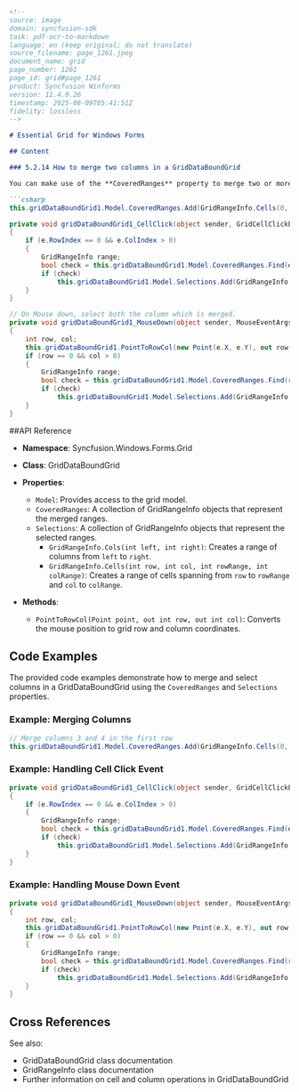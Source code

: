 ```markdown
<!--
source: image
domain: syncfusion-sdk
task: pdf-ocr-to-markdown
language: en (keep original; do not translate)
source_filename: page_1261.jpeg
document_name: grid
page_number: 1261
page_id: grid#page_1261
product: Syncfusion Winforms
version: 11.4.0.26
timestamp: 2025-08-09T05:41:51Z
fidelity: lossless
-->

# Essential Grid for Windows Forms

## Content

### 5.2.14 How to merge two columns in a GridDataBoundGrid

You can make use of the **CoveredRanges** property to merge two or more columns in the GridDataBoundGrid.

```csharp
this.gridDataBoundGrid1.Model.CoveredRanges.Add(GridRangeInfo.Cells(0, 3, 0, 4));

private void gridDataBoundGrid1_CellClick(object sender, GridCellClickEventArgs e)
{
    if (e.RowIndex == 0 && e.ColIndex > 0)
    {
        GridRangeInfo range;
        bool check = this.gridDataBoundGrid1.Model.CoveredRanges.Find(e.RowIndex, e.ColIndex, out range);
        if (check)
            this.gridDataBoundGrid1.Model.Selections.Add(GridRangeInfo.Cols(range.Left, range.Right));
    }
}

// On Mouse down, select both the column which is merged.
private void gridDataBoundGrid1_MouseDown(object sender, MouseEventArgs e)
{
    int row, col;
    this.gridDataBoundGrid1.PointToRowCol(new Point(e.X, e.Y), out row, out col);
    if (row == 0 && col > 0)
    {
        GridRangeInfo range;
        bool check = this.gridDataBoundGrid1.Model.CoveredRanges.Find(row, col, out range);
        if (check)
            this.gridDataBoundGrid1.Model.Selections.Add(GridRangeInfo.Cols(range.Left, range.Right));
    }
}
```

##API Reference

- **Namespace**: Syncfusion.Windows.Forms.Grid
- **Class**: GridDataBoundGrid
- **Properties**:
  - `Model`: Provides access to the grid model.
  - `CoveredRanges`: A collection of GridRangeInfo objects that represent the merged ranges.
  - `Selections`: A collection of GridRangeInfo objects that represent the selected ranges.
    - `GridRangeInfo.Cols(int left, int right)`: Creates a range of columns from `left` to `right`.
    - `GridRangeInfo.Cells(int row, int col, int rowRange, int colRange)`: Creates a range of cells spanning from `row` to `rowRange` and `col` to `colRange`.

- **Methods**:
  - `PointToRowCol(Point point, out int row, out int col)`: Converts the mouse position to grid row and column coordinates.

## Code Examples

The provided code examples demonstrate how to merge and select columns in a GridDataBoundGrid using the `CoveredRanges` and `Selections` properties.

### Example: Merging Columns

```csharp
// Merge columns 3 and 4 in the first row
this.gridDataBoundGrid1.Model.CoveredRanges.Add(GridRangeInfo.Cells(0, 3, 0, 4));
```

### Example: Handling Cell Click Event

```csharp
private void gridDataBoundGrid1_CellClick(object sender, GridCellClickEventArgs e)
{
    if (e.RowIndex == 0 && e.ColIndex > 0)
    {
        GridRangeInfo range;
        bool check = this.gridDataBoundGrid1.Model.CoveredRanges.Find(e.RowIndex, e.ColIndex, out range);
        if (check)
            this.gridDataBoundGrid1.Model.Selections.Add(GridRangeInfo.Cols(range.Left, range.Right));
    }
}
```

### Example: Handling Mouse Down Event

```csharp
private void gridDataBoundGrid1_MouseDown(object sender, MouseEventArgs e)
{
    int row, col;
    this.gridDataBoundGrid1.PointToRowCol(new Point(e.X, e.Y), out row, out col);
    if (row == 0 && col > 0)
    {
        GridRangeInfo range;
        bool check = this.gridDataBoundGrid1.Model.CoveredRanges.Find(row, col, out range);
        if (check)
            this.gridDataBoundGrid1.Model.Selections.Add(GridRangeInfo.Cols(range.Left, range.Right));
    }
}
```

## Cross References

See also:
- GridDataBoundGrid class documentation
- GridRangeInfo class documentation
- Further information on cell and column operations in GridDataBoundGrid

<!-- tags: [syncfusion, winforms, grid, coveredranges, griddataboundgrid, columns, merging] keywords: [coveredranges, gridrangeinfo, cellclick, mousedown, merge, selection, griddataboundgrid] -->
```